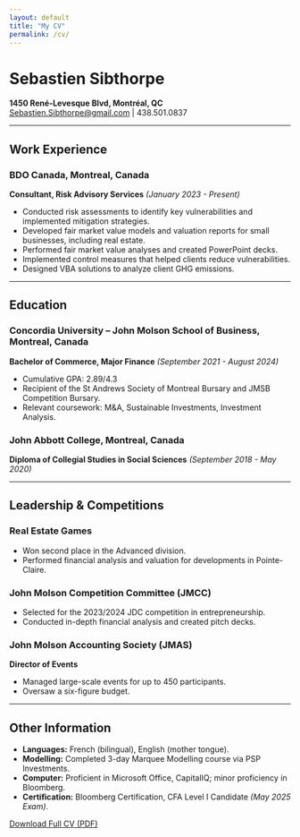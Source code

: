 ```yaml
---
layout: default
title: "My CV"
permalink: /cv/
---
```


# Sebastien Sibthorpe  
**1450 René-Levesque Blvd, Montréal, QC**  
 Sebastien.Sibthorpe@gmail.com |  438.501.0837  

---

## Work Experience  
### BDO Canada, Montreal, Canada  
**Consultant, Risk Advisory Services** *(January 2023 - Present)*  
- Conducted risk assessments to identify key vulnerabilities and implemented mitigation strategies.  
- Developed fair market value models and valuation reports for small businesses, including real estate.  
- Performed fair market value analyses and created PowerPoint decks.  
- Implemented control measures that helped clients reduce vulnerabilities.  
- Designed VBA solutions to analyze client GHG emissions.  

---

## Education  
### Concordia University – John Molson School of Business, Montreal, Canada  
**Bachelor of Commerce, Major Finance** *(September 2021 - August 2024)*  
- Cumulative GPA: 2.89/4.3  
- Recipient of the St Andrews Society of Montreal Bursary and JMSB Competition Bursary.  
- Relevant coursework: M&A, Sustainable Investments, Investment Analysis.  

### John Abbott College, Montreal, Canada  
**Diploma of Collegial Studies in Social Sciences** *(September 2018 - May 2020)*  

---

## Leadership & Competitions  
### Real Estate Games  
- Won second place in the Advanced division.  
- Performed financial analysis and valuation for developments in Pointe-Claire.  

### John Molson Competition Committee (JMCC)  
- Selected for the 2023/2024 JDC competition in entrepreneurship.  
- Conducted in-depth financial analysis and created pitch decks.  

### John Molson Accounting Society (JMAS)  
**Director of Events**  
- Managed large-scale events for up to 450 participants.  
- Oversaw a six-figure budget.  

---

## Other Information  
- **Languages:** French (bilingual), English (mother tongue).  
- **Modelling:** Completed 3-day Marquee Modelling course via PSP Investments.  
- **Computer:** Proficient in Microsoft Office, CapitalIQ; minor proficiency in Bloomberg.  
- **Certification:** Bloomberg Certification, CFA Level I Candidate *(May 2025 Exam)*.  

[Download Full CV (PDF)](/S_Sibthorpe_CV.pdf)  
